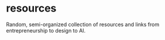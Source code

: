 # resources
Random, semi-organized collection of resources and links from entrepreneurship to design to AI.
